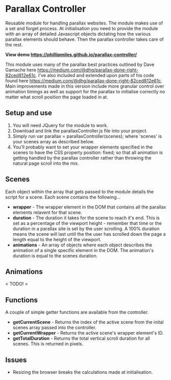 # Parallax Controller
Reusable module for handling parallax websites. The module makes use of a set and forget process. At initialisation you need to provide the module with an array of detailed Javascript objects dictating how the various parallax elements should behave. Then the parallax controller takes care of the rest.

**View demo https://phillipmiles.github.io/parallax-controller/**

This module uses many of the parallax best practices outlined by Dave Gamache here https://medium.com/@dhg/parallax-done-right-82ced812e61c. I've also included and extended upon parts of his code found here https://medium.com/@dhg/parallax-done-right-82ced812e61c. Main improvements made in this version include more granular control over animation timings as well as support for the parallax to initialise correctly no matter what scroll position the page loaded in at.

## Setup and use
1. You will need JQuery for the module to work.
2. Download and link the parallaxController.js file into your project.
3. Simply run var parallax = parallaxController(scenes); where 'scenes' is your scenes array as described below.
4. You'll probably want to set your wrapper elements specified in the scenes to have the CSS property position: fixed; so that all animation is getting handled by the parallax controller rather than throwing the natural page scroll into the mix.

## Scenes
Each object within the array that gets passed to the module details the script for a scene. Each scene contains the following...
- **wrapper** - The wrapper element in the DOM that contains all the parallax elements relavent for that scene.
- **duration** - The duration it takes for the scene to reach it's end. This is set as a percentage of the viewport height - remember that time or the duration in a parallax site is set by the user scrolling. A 100% duration means the scene will last until the the user has scrolled down the page a length equal to the height of the viewport.
- **animations** - An array of objects where each object describes the animation of a single specific element in the DOM. The animation's duration is equal to the scenes duration.

## Animations
< TODO! >

## Functions
A couple of simple getter functions are available from the controller.

- **getCurrentScene** - Returns the index of the active scene from the inital scenes array passed into the controller.
- **getCurrentWrapper** - Returns the active scene's wrapper element's ID. 
- **getTotalDuration** - Returns the total vertical scroll duration for all scenes. This is returned in pixels.

## Issues
- Resizing the browser breaks the calculations made at initialisation.
